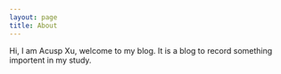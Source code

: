 ```yaml
---
layout: page
title: About
---
```


<p class="message">
  Hi, I am Acusp Xu, welcome to my blog.
  It is a blog to record something importent in my study.
</p>
